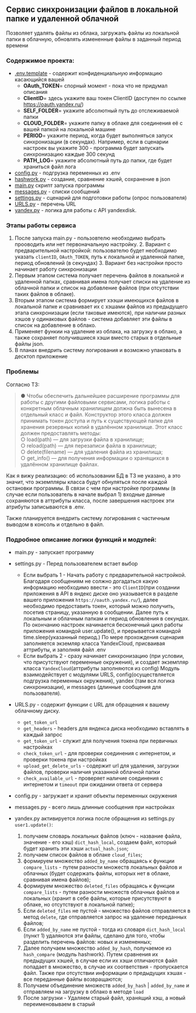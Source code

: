 ## Сервис синхронизации файлов в локальной папке и удаленной облачной
Позволяет удалять файлы из облака, загружать файлы из локальной папки в облачную,
обновлять измененные файлы в заданный период времени
### Содержимое проекта:

* <u>.env.template</u> - содержит конфиденциальную информацию касающийся вашей
    * **OAuth_TOKEN**= спорный момент - пока что не придумал описания
    * **ClientID**= здесь укажите ваш токен ClientID (доступен по ссылке https://oauth.yandex.ru/)
    * **SELF_FOLDER**= укажите абсолютный путь до отслеживаемой папки
    * **CLOUD_FOLDER**= укажите папку в облаке для соединения её с вашей папкой на локальной машине
    * **PERIOD**= укажите период, когда будет выполняться запуск синхронизации (в секундах). Например, если в
      сценарии настроек вы укажите 300 - программа будет запускать синхронизацию каждые 300 секунд
    * **PATH_LOG**= укажите абсолютный путь до папки, где будет храниться файл лога
* <u>config.py</u> - подгрузка переменных из .env
* <u>hashwork.py</u> - создание, сравнение хэшей, сохранение в json
* <u>main.py</u> скрипт запуска программы
* <u>messages.py</u> - списки сообщений
* <u>settings.py</u> - сценарий для подготовки работы (опрос пользователя)
* <u>URLS.py</u> - перечень URL
* <u>yandex.py</u> - логика для работы с API yandexdisk.

### Этапы работы сервиса

1. После запуска main.py - пользовтелю необходимо выбрать прооводить или нет первоначальную настройку.
    2. Вариант с предварительной настройкой: пользователю будет необходимо указать `clientID`, `OAuth_TOKEN`, путь к
       локальной и удаленной папке, период обновлений (в секундах)
    3. Вариант без настройки просто начинает работу синхронизации
2. Первым этапом система получает перечень файлов в локальной и удаленной папках, сравнивая
   имена получает списки на удаление из облачной папки и список на
   добавление файлов (при отсутствии таких файлов в облаке).
3. Вторым этапом система формирует хээши имеющихся файлов в локальной папке и сравнивает
   их с хэшами файлов из предыдущего этапа синхронизации (если таковые имеются),
   при наличии разных хэшов у одинаковых файлов - система добавляет эти файлы в список на
   добавление в облако.
4. Применяет функии на удаление из облака, на загрузку в облако, а также сохраняет
   получившиеся хэши вместо старых в отдельные файлы json.
5. В планах внедрить систему логирования и возможно упаковать в десктоп приложение

### Проблемы

Согласно ТЗ:
> ● Чтобы обеспечить дальнейшее расширение программы для работы с другими файловыми сервисами, логика работы с
> конкретным облачным хранилищем должна быть вынесена в отдельный класс и файл. Конструктор этого класса должен
> принимать
> токен доступа и путь к существующей папке для хранения резервных копий в удалённом хранилище. Этот класс должен
> предоставлять методы:\
> ○ load(path) — для загрузки файла в хранилище;\
> ○ reload(path) — для перезаписи файла в хранилище;\
> ○ delete(filename) — для удаления файла из хранилища;\
> ○ get_info() — для получения информации о хранящихся в удалённом хранилище файлах.

Как я вижу реализацию: об использовании БД в ТЗ не указано, а это значит, что экземпляры
класса будут обнуляться после каждой остановки программы. В связи с чем при настройке программы (в случае если
пользователь в начале выбрал 1) входные данные сохраняются в аттрибуты класса, после завершения настроек эти атрибуты
записываются в .env.

Также планируется внедрить систему логирования с частичным выводом в консоль и отдельно в файл.

### Подробное описание логики функций и модулей:

* main.py - запускает программу
* settings.py - Перед пользователем встает выбор 
  * Если выбрать 1 - Начать работу с предварительной настройкой. Благодаря сообщениям не солжно догадаться
         какую информацию необходимо ввести - это `ClientID`(при создании приложения в API в яндекс
         диске оно указывается в разделе вашего приложения `https://oauth.yandex.ru/`), далее необходимо
         предоставить токен, который можно получить, посетив страницу, указанную в сообщении.
         Далее путь к локальным и облачным папкам и период обновления в секундах. По окончанию
         настроек начинается бесконечный цикл работы приложения командой user.update(), и прерывается командой
         time.sleep(указанный период.) По мере прохождения сценария заполняется экземляр класса
         YandexCloud, присваивая аттрибуты, и заполняя файл .env 
  * Если выбрать 2 - сразу начинает синхронизацию (при условии, что
         присутствуют переменные окружения), и создает экземпляр класса `YandexCloud`(аттрибуты
         заполняются из config)
         Модуль взаимодействует с модулями URLS, config(осуществляется подгрузка переменных
         окружения), yandex (там вся логика синхронизации), и messages (длинные сообщения для пользователя).

* URLS.py - содержит функции с URL для обращения к вашему облачному диску.
  * `get_token_url`
  * `get_headers` - headers для яндекса диска необходимо вставлять в каждый запрос
  * `get_token_url` - служит для получения токена при первичных настройках
  * `check_token_url` - для проверки соединения с интернетом, и проверки токена при настройках
  * `upload_get_delete_urls` - содержит url для удаления, загрузки файлов, проверки наличия указанной облачной папки
  * `check_available_url` - проверяет наличие соединения с интернетом и `timeout` при ожидании ответа от сервера
  
* config.py - загружает и хранит объекты переменных окружения
* messages.py - всего лишь длинные сообщения при настройках
* yandex.py активируется логика после обращения из settings.py `user1.update()`:
  1. получаем словарь локальных файлов (ключ - название файла, значение - его хэш) `dict_hash_local`, создаем файл,
  который будет хранить эти хэши `actual_hash.json`;
  2. получаем список файлов в облаке `cloud_files`;
  3. формируем множество `added_by_name` обращаясь к функции `compare_lists` - путем разности множеств локальных файлов и облачных (будет содержать файлы, 
  которых нет в облаке, сравнивая имена файлов);
  4. формируем множество `deleted_files` обращаясь к функции `compare_lists` - путем разности множеств облачных файлов и локальных (хранит в себе файлы, которые присутствуют
  в облаке, но отсутствуют в локальной папке);
  5. Если `deleted_files` не пустой - множество файлов отправляется в метод `delete`, где отправляется запрос на удаление переданных файлов;
  6. Если `added_by_name` не пустой - тогда из словаря `dict_hash_local` (пункт 1) удаляются эти файлы, сделано для того,
  чтобы разделить перечень файлов: новых и измененных;
  7. Далее получаем множество `added_by_hash`, получаемое из `hash_compare` (модуль hashwork). Путем сравнения их
  предыдущих хэшей, в случае если их хэши отличаются файл попадает в множество, в случае их соответствия - пропускается файл.
  Также при отсутствии информации о предыдущих хэшах - все переданные файлы возвращаются;
  8. Получаем объединение множеств `added_by_hash` | `added_by_name` и отправляем на загрузку в облако в методе `load`
  9. После загрузки - Удаляем старый файл, хранящий хэш, а новый переименовываем в старый